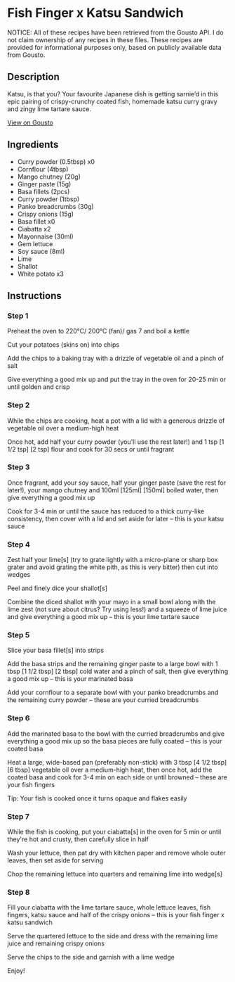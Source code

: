 # Fish Finger x Katsu Sandwich

NOTICE: All of these recipes have been retrieved from the Gousto API. I do not claim ownership of any recipes in these files. These recipes are provided for informational purposes only, based on publicly available data from Gousto.

## Description

Katsu, is that you? Your favourite Japanese dish is getting sarnie’d in this epic pairing of crispy-crunchy coated fish, homemade katsu curry gravy and zingy lime tartare sauce.  

[View on Gousto](https://www.gousto.co.uk/recipes/cookbook/fish-finger-x-katsu-sandwich)

## Ingredients

- Curry powder (0.5tbsp) x0
- Cornflour (4tbsp)
- Mango chutney (20g)
- Ginger paste (15g)
- Basa fillets (2pcs)
- Curry powder (1tbsp)
- Panko breadcrumbs (30g)
- Crispy onions (15g)
- Basa fillet x0
- Ciabatta x2
- Mayonnaise (30ml)
- Gem lettuce
- Soy sauce (8ml)
- Lime
- Shallot
- White potato x3

## Instructions


### Step 1

Preheat the oven to 220°C/ 200°C (fan)/ gas 7 and boil a kettle

Cut your potatoes (skins on) into chips

Add the chips to a baking tray with a drizzle of vegetable oil and a pinch of salt

Give everything a good mix up and put the tray in the oven for 20-25 min or until golden and crisp


### Step 2

While the chips are cooking, heat a pot with a lid with a generous drizzle of vegetable oil over a medium-high heat

Once hot, add half your curry powder (you'll use the rest later!) and 1 tsp <span class="text-purple">[1 1/2 tsp]</span> <span class="text-danger">[2 tsp] </span>flour and cook for 30 secs or until fragrant


### Step 3

Once fragrant, add your soy sauce, half your ginger paste (save the rest for later!), your mango chutney and 100ml <span class="text-purple">[125ml] </span><span class="text-danger">[150ml] </span>boiled water, then give everything a good mix up

Cook for 3-4 min or until the sauce has reduced to a thick curry-like consistency, then cover with a lid and set aside for later – this is your katsu sauce


### Step 4

Zest half your lime[s] (try to grate lightly with a micro-plane or sharp box grater and avoid grating the white pith, as this is very bitter) then cut into wedges

Peel and finely dice your shallot[s]

Combine the diced shallot with your mayo in a small bowl along with the lime zest (not sure about citrus? Try using less!) and a squeeze of lime juice and give everything a good mix up – this is your lime tartare sauce


### Step 5

Slice your basa fillet[s] into strips

Add the basa strips and the remaining ginger paste to a large bowl with 1 tbsp <span class="text-purple">[1 1/2 tbsp]</span> <span class="text-danger">[2 tbsp] </span>cold water and a pinch of salt, then give everything a good mix up – this is your marinated basa

Add your cornflour to a separate bowl with your panko breadcrumbs and the remaining curry powder – these are your curried breadcrumbs


### Step 6

Add the marinated basa to the bowl with the curried breadcrumbs and give everything a good mix up so the basa pieces are fully coated – this is your coated basa

Heat a large, wide-based pan (preferably non-stick) with 3 tbsp<span class="text-danger"> <span class="text-purple">[4 1/2 tbsp]</span> [6 tbsp]</span> vegetable oil over a medium-high heat, then once hot, add the coated basa and cook for 3-4 min on each side or until browned – these are your fish fingers

Tip: Your fish is cooked once it turns opaque and flakes easily


### Step 7

While the fish is cooking, put your ciabatta[s] in the oven for 5 min or until they're hot and crusty, then carefully slice in half

Wash your lettuce, then pat dry with kitchen paper and remove whole outer leaves, then set aside for serving

Chop the remaining lettuce into quarters and remaining lime into wedge[s]

### Step 8

Fill your ciabatta with the lime tartare sauce, whole lettuce leaves, fish fingers, katsu sauce and half of the crispy onions – this is your fish finger x katsu sandwich

Serve the quartered lettuce to the side and dress with the remaining lime juice and remaining crispy onions

Serve the chips to the side and garnish with a lime wedge

Enjoy!

